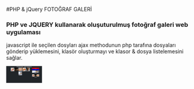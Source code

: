 #PHP & jQuery FOTOĞRAF GALERİ

### PHP ve JQUERY kullanarak oluşuturulmuş fotoğraf galeri web uygulaması

javascript ile seçilen dosyları ajax methodunun php tarafına dosyaları gönderip yüklemesini, klasör oluşturmayı ve klasor & dosya listelemesini sağlar.

<img src="image.png" style="width: 10vw;" alt="">
